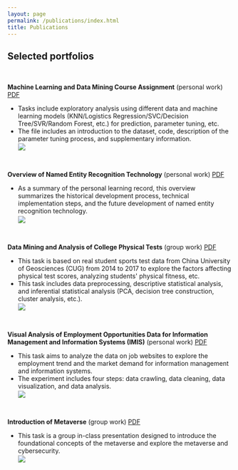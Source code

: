 ```yaml
---
layout: page
permalink: /publications/index.html
title: Publications
---
```

## Selected portfolios

<br>

**Machine Learning and Data Mining Course Assignment** (personal work) [PDF](https://jiayixu17.github.io/file/ML.pdf)<br>
- Tasks include exploratory analysis using different data and machine learning models (KNN/Logistics Regression/SVC/Decision Tree/SVR/Random Forest, etc.) for prediction, parameter tuning, etc.
- The file includes an introduction to the dataset, code, description of the parameter tuning process, and supplementary information.<br>
 <img src="https://jiayixu17.github.io/file/p5.png" align=center /> <br>

<br>

**Overview of Named Entity Recognition Technology** (personal work) [PDF](https://jiayixu17.github.io/file/NER.pdf)<br>
- As a summary of the personal learning record, this overview summarizes the historical development process, technical implementation steps, and the future development of named entity recognition technology.<br>
 <img src="https://jiayixu17.github.io/file/p4.png" align=center /> <br>

<br>

**Data Mining and Analysis of College Physical Tests** (group work) [PDF](https://jiayixu17.github.io/file/BI.pdf)<br>
- This task is based on real student sports test data from China University of Geosciences (CUG) from 2014 to 2017 to explore the factors affecting physical test scores, analyzing students' physical fitness, etc.
- This task includes data preprocessing, descriptive statistical analysis, and inferential statistical analysis (PCA, decision tree construction, cluster analysis, etc.).<br>
 <img src="https://jiayixu17.github.io/file/p2.png" align=center /> <br>

<br>

**Visual Analysis of Employment Opportunities Data for Information Management and Information Systems (IMIS)** (personal work) [PDF](https://jiayixu17.github.io/file/51job.pdf)<br>
- This task aims to analyze the data on job websites to explore the employment trend and the market demand for information management and information systems.
- The experiment includes four steps: data crawling, data cleaning, data visualization, and data analysis.<br>
 <img src="https://jiayixu17.github.io/file/p1.png" align=center />  <br>

<br>

**Introduction of Metaverse** (group work) [PDF](https://jiayixu17.github.io/file/Metaverse.pdf)<br>
- This task is a group in-class presentation designed to introduce the foundational concepts of the metaverse and explore the metaverse and cybersecurity.<br>
 <img src="https://jiayixu17.github.io/file/p3.png" align=center /> <br>
